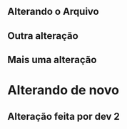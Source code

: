 ## Alterando o Arquivo
## Outra alteração
## Mais uma alteração
<h1>Alterando de novo</h1>
<h2>Alteração feita por dev 2</h2>